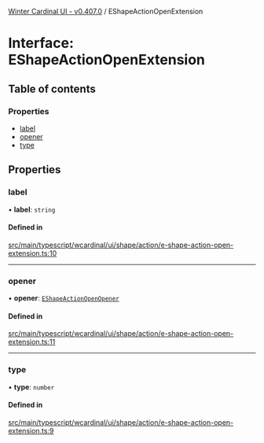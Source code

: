 [Winter Cardinal UI - v0.407.0](../index.md) / EShapeActionOpenExtension

# Interface: EShapeActionOpenExtension

## Table of contents

### Properties

- [label](EShapeActionOpenExtension.md#label)
- [opener](EShapeActionOpenExtension.md#opener)
- [type](EShapeActionOpenExtension.md#type)

## Properties

### label

• **label**: `string`

#### Defined in

[src/main/typescript/wcardinal/ui/shape/action/e-shape-action-open-extension.ts:10](https://github.com/winter-cardinal/winter-cardinal-ui/blob/v0.407.0/src/main/typescript/wcardinal/ui/shape/action/e-shape-action-open-extension.ts#L10)

___

### opener

• **opener**: [`EShapeActionOpenOpener`](../index.md#eshapeactionopenopener)

#### Defined in

[src/main/typescript/wcardinal/ui/shape/action/e-shape-action-open-extension.ts:11](https://github.com/winter-cardinal/winter-cardinal-ui/blob/v0.407.0/src/main/typescript/wcardinal/ui/shape/action/e-shape-action-open-extension.ts#L11)

___

### type

• **type**: `number`

#### Defined in

[src/main/typescript/wcardinal/ui/shape/action/e-shape-action-open-extension.ts:9](https://github.com/winter-cardinal/winter-cardinal-ui/blob/v0.407.0/src/main/typescript/wcardinal/ui/shape/action/e-shape-action-open-extension.ts#L9)
